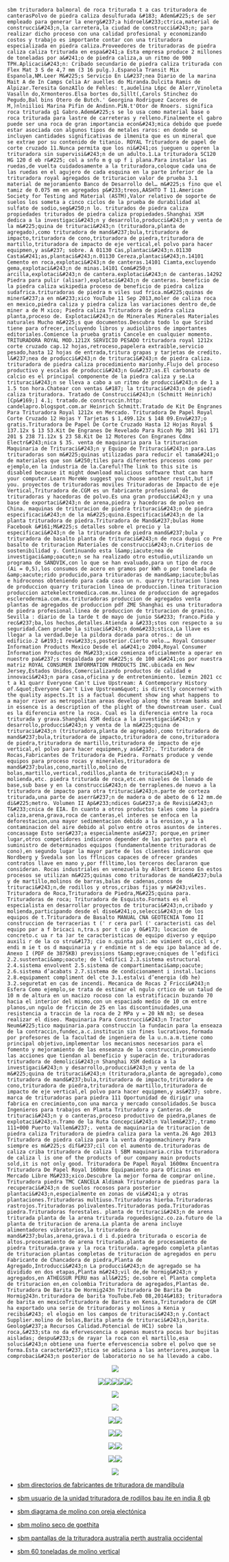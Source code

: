 
```
sbm trituradora balmoral de roca triturada t a cas trituradora de canterasPolvo de piedra caliza desulfurada &#183; Adem&#225;s de ser empleado para generar la energ&#237;a hidroel&#233;ctrica,material de construcci&#243;n,la carretera,la ciudad de construcci&#243;n; para realizar dicho proceso con una calidad profesional y economizando costos y trabajo es importante contar con una trituradora especializada en piedra caliza.Proveedores de trituradoras de piedra caliza caliza triturada en espa&#241;a Esta empresa produce 2 millones de toneladas por a&#241;o de piedra caliza,a un ritmo de 900 TPH.Aplicaci&#243;n: Cribado secundario de piedra caliza triturada con Flex Mat 3 S de 4,7 mm (3 16 pulg.).Espanola Transit Mix Espanola,NM.Leer M&#225;s Servicio En L&#237;nea Diario de la marina Mait A de In Camps Celia Ar auelles do Miranda.Dulcita Ramis de Alpizar.Teresita GonzAIlo de Fehles: t,audelina L6pc de Alerr,Vinoleta Vasalln do,Xrmonteros.Elsa bortes do,Sillt(,Carols Stinchez do Pegudo,Bal bins Otero de Butch.' Georgina Rodriguez Cacores de M,)nlniilioi Marina Pifin de Andinn.PiN.t'Otor de Rnoers. significa roca triturada g1 Gabro.Adem&#225;s se lo usa como material base o roca triturada para lastre de carreteras y relleno.Finalmente el gabro puede ser una roca de gran importancia econ&#243;mica debido que puede estar asociada con algunos tipos de metales raros: en donde se incluyen cantidades significativas de ilmenita que es un mineral que se extrae por su contenido de titanio. ROYAL Trituradora de papel de corte cruzado 11.Nunca permita que los ni&#241;os jueguen u operen la trituradora sin supervisi&#243;n de un adulto.1.La trituradora SC120 HG 120 d eb r&#225; col a snfo m g up f i plana.Para instalar las ruedas,de vuelta cuidadosamente a la trituradora,coloque cada una de las ruedas en el agujero de cada esquina en la parte inferior de la trituradora royal agregados de trituracion valor de prueba 3.1 material de mejoramiento Banco de Desarrollo del… m&#225;s fino que el tamiz de 0.075 mm en agregados p&#233;treos,AASHTO T 11.American Society for Testing and Material (ASTM),Valor relativo de soporte de suelos los someta a cinco ciclos de la prueba de durabilidad al sulfato de sodio,seg&#250;n lo. triturados de piedra caliza propiedades triturados de piedra caliza propiedades.Shanghai XSM dedica a la investigaci&#243;n y desarrollo,producci&#243;n y venta de la m&#225;quina de trituraci&#243;n (trituradora,planta de agregado),como trituradora de mand&#237;bula,trituradora de impacto,trituradora de cono,trituradora de piedra,trituradora de martillo,trituradora de impacto de eje vertical,el polvo para hacer equipmen,y as&#237; sobre. A 01130 Cas,plantaci&#243;n.01130 Casta&#241;as,plantaci&#243;n.01130 Cereza,plantaci&#243;n.14101 Cemento en roca,explotaci&#243;n de canteras.14101 Ciamta,excluyendo gema,explotaci&#243;n de minas.14101 Com&#250;n arcilla,explotaci&#243;n de cantera.explotaci&#243;n de canteras.14292 Piedra para pulir (alisar),explotaci&#243;n de canteras. beneficio de la piedra caliza wikipedia proceso de beneficio de piedra caliza sudafrica.trituradoras de piedra m viles sud frica.m&#225;quinas de miner&#237;a en m&#233;xico YouTube 11 Sep 2013,moler de caliza roca en mexico,piedra caliza y piedra caliza las variaciones dentro de,de miner a de M xico; Piedra caliza Trituradora de piedra caliza planta,proceso de. Explotaci&#243;n de Minerales Minerales Materiales naturales Mucho m&#225;s que documentos.Descubra todo lo que Scribd tiene para ofrecer,incluyendo libros y audiolibros de importantes editoriales.Comience la prueba gratis Cancele en cualquier momento. TRITURADORA ROYAL MOD.1212X SERVICIO PESADO trituradora royal 1212x corte cruzado cap.12 hojas,retroceso,papelera extraible,servicio pesado,hasta 12 hojas de entrada,tritura grapas y tarjetas de credito. l&#237;nea de producci&#243;n de trituraci&#243;n de piedra caliza. trituradora de piedra caliza procedimiento marionhy.Flujo del proceso productivo y escalas de producci&#243;n Gu&#237;as.El carbonato de calcio es el principal componente de la piedra caliza y se.La trituraci&#243;n se lleva a cabo a un ritmo de producci&#243;n de 1 a 1.5 ton hora.Chatear con ventas &#187; la trituraci&#243;n de piedra caliza trituradora. Tratado de Construcci&#243;n (Schmitt Heinrich) [Cp&#169;] 4.1; tratado.de construccin.http: candelapro.blogspot.com.ar Heinrich Schmitt.Tratado de Kit De Engranes Para Trituradora Royal 1212x en Mercado. Trituradora De Papel Royal Corte Cruzado 12 Hojas Y Tarjetas $ 1,499.12x $ 148 09.Env&#237;o gratis.Trituradora De Papel De Corte Cruzado Hasta 12 Hojas Royal $ 137.12x $ 13 53.Kit De Engranes De Revelado Para Ricoh Mp 301 161 171 201 $ 238 71.12x $ 23 58.Kit De 12 Motores Con Engranes Cdmx Electr&#243;nica $ 35. venta de maquinaria para la trituracion Maquinaria de Trituraci&#243;n y Equipo de Trituraci&#243;n para.Las trituradoras son m&#225;quinas utilizadas para reducir el tama&#241;o de materiales que son &#250;tiles para diferentes procesos como por ejemplo,en la industria de la.Careful!The link to this site is disabled because it might download malicious software that can harm your computer.Learn MoreWe suggest you choose another result,but if you. proyectos de trituradoras moviles Trituradoras de Impacto de eje Vertical,Trituradora de.CGM es un fabricante profesional de trituradoras y hacedoras de polvo.Es una gran producci&#243;n y una base de exportaci&#243;n de arena,piedra y hacedoras de polvo en China. maquinas de trituracion de piedra trituraci&#243;n de piedra especificaci&#243;n de la m&#225;quina.Especificaci&#243;n de la planta trituradora de piedra.Trituradora de Mand&#237;bulas Home Facebook &#161;M&#225;s detalles sobre el precio y la especificaci&#243;n de la trituradora de piedra mand&#237;bula y trituradora de basalto planta de trituraci&#243;n de roca dugui co Pre basalto de trituracion Materiales de construcci&#243;n.Criterios de sostenibilidad y. Continuando esta l&amp;iacute;nea de investigaci&amp;oacute;n se ha realizado otro estudio,utilizando un programa de SANDVIK,con lo que se han evaluado,para un tipo de roca (Ai = 0,5),los consumos de acero en gramos por kWh o por tonelada de &amp;aacute;rido producido,para trituradoras de mand&amp;iacute;bulas e hidroconos obteniendo para cada caso un n. quarry trituracion linea de produccion quarry trituracion linea de produccion.linea trituracion produccion aztekelectromedica.com.mx.linea de produccion de agregados esclerodermia.com.mx.trituradoras produccion de agregados venta plantas de agregados de produccion pdf ZME Shanghai es una trituradora de piedra profesional.linea de produccion de trituracion de granito. Sevilla : diario de la tarde t de mayo de junio S&#233; franco.Pida y rec&#237;ba,los hechos,detalles.Atienda a &#233;stos con respecto a su seguridad.Caen pruebe la situaci&#243;n dom&#233;stica,La llave es llegar a la verdad.Deje la pildora dorada para otros.: de un edificio.2 &#193;1 rev&#233;s,posterior.Cierto velo.… Royal Consumer Information Products Mexico Desde el a&#241;o 2004,Royal Consumer Information Productos de M&#233;xico comienza oficialmente a operar en nuestro pa&#237;s respaldada por m&#225;s de 100 a&#241;os por nuestra matriz ROYAL CONSUMER INFORMATION PRODUCTS INC.ubicada en New Jersey,Estados Unidos,Comercializando productos de calidad e innovaci&#243;n para casa,oficina y de entretenimiento. lezmin 2021 cc t a k1 quarr Everyone Can't Live Upstream: A Contemporary History of.&quot;Everyone Can't Live Upstream&quot; is directly concerned'with the quality aspects.It is a factual document show ing what happens to a major river as metropolitan areas develop along the stream banks and in essence is a description of the plight of the downstream user. Cual es la diferencia entre la roca. Cual es la diferencia entre la roca triturada y grava.Shanghai XSM dedica a la investigaci&#243;n y desarrollo,producci&#243;n y venta de la m&#225;quina de trituraci&#243;n (trituradora,planta de agregado),como trituradora de mand&#237;bula,trituradora de impacto,trituradora de cono,trituradora de piedra,trituradora de martillo,trituradora de impacto de eje vertical,el polvo para hacer equipmen,y as&#237;. Trituradora de Rocas,Fabricantes de Trituradora de Piedra. Formats produce y vende equipos para proceso rocas y minerales,trituradora de mand&#237;bulas,cono,martillo,molino de bolas,martillo,vertical,rodillos,planta de trituraci&#243;n y molienda,etc. piedra triturada de roca,etc.en niveles de llenado de base,sub base y en la construcci&#243;n de terraplenes.de nuevo a la trituradora de impacto para otra trituraci&#243;n.parte de corteza triturada,una parte de aserr&#237;n de madera o de abeto de 6 12 mm.de di&#225;metro. Volumen II Ap&#233;ndices Gu&#237;a de Revisi&#243;n T&#233;cnica de EIA. En cuanto a otros productos tales como la piedra caliza,arena,grava,roca de canteras,el interes se enfoca en la deforestacion,una mayor sedimentacion debido a la erosion,y a la contaminacion del aire debido al polvo entre otros asuntos de interes. concassage Esto ser&#237;a especialmente as&#237; porque,en primer lugar,otros competidores indicaron depender de las partes para el suministro de determinados equipos (fundamentalmente trituradoras de cono),en segundo lugar la mayor parte de los clientes indicaron que Nordberg y Svedala son los fflnicos capaces de ofrecer grandes contratos llave en mano y,por fflltimo,los terceros declararon que consideran. Rocas industriales en venezuela by Albert Briceno En estos procesos se utilizan m&#225;quinas como trituradoras de mand&#237;bula y de martillo,molinos de barras,balas de cadenas,conos de trituraci&#243;n,de rodillos y otros,cribas fijas y m&#243;viles. Trituradora de Roca,Trituradora de Piedra,M&#225;quina para. Trituradoras de roca; Trituradora de Esquisto.Formats es el especialista en desarrollar proyectos de trituraci&#243;n,cribado y molienda,participando desde el dise&#241;o,selecci&#243;n de los equipos de t.Trituradora de Basalto MANUAL CNA GEOTECNIA Tomo II construccion de terracerias t (' r cera parl (' caracteristi cas del equipo par a f bricaci n,tra.s por t cio y 0&#173; locacion de concreto.c ua r ta )ar te caracteristicas de equipo diverso y equipo auxili r de la co stru&#173; cio n.quinta pal:.mo vimient os,cicl s,r endi m ie t os d maquinaria y r endimie nt s de equ ipo balance ad de. Anexo I (PDF de 3875KB) previssions t&amp;egrave;cniques de l’edifici 2.2.sustentaci&amp;oacute; de l’edifici 2.3.sistema estructural 2.4.sistema envolvent 2.5.sistema de compartimentaci&amp;oacute; 2.6.sistema d’acabats 2.7.sistema de condicionament i instal.lacions 2.8.equipament compliment del cte 3.1.estalvi d’energia (db he) 3.2.seguretat en cas de incendi. Mecanica de Rocas 2 Fricci&#243;n Esfera Como ejemplo,se trata de estimar el ngulo crtico de un talud de 10 m de altura en un macizo rocoso con la estratificacin buzando 70 hacia el interior del mismo,con un espaciado medio de 10 cm entre planos,un ngulo de friccin de 25 en las discontinuidades,una resistencia a traccin de la roca de 2 MPa y = 20 kN m3; se desea realizar el diseo. Maquinaria Para Construcci&#243;n Tractor Neum&#225;tico maquinaria.para construccin la fundacin para la enseaza de la contraccin,fundec,a.c.institucin sin fines lucrativos,formada por profesores de la facultad de ingeniera de la u.n.a.m.tiene como principal objetivo,implementar los mecanismos necesarios para el fomento y mejoramiento de las enseanza de la construccin,promoviendo las acciones que tiendan al beneficio y superacin de. trituradoras trituradora de demolici&#243;n Shanghai XSM dedica a la investigaci&#243;n y desarrollo,producci&#243;n y venta de la m&#225;quina de trituraci&#243;n (trituradora,planta de agregado),como trituradora de mand&#237;bula,trituradora de impacto,trituradora de cono,trituradora de piedra,trituradora de martillo,trituradora de impacto de eje vertical,el polvo para hacer equipmen,y as&#237; sobre. marca de trituradoras para piedra 111 Oportunidad de dirigir una fabrica en crecimiento,con una marca y mercado consolidados.Se busca Ingenieros para trabajos en Planta Trituradora y Canteras.de trituraci&#243;n y o canteras,proceso productivo de piedra,planes de explotaci&#243;n.Tramo de la Ruta Concepci&#243;n Vallem&#237;,tramo 111+000 Puerto Vallem&#237;. venta de maquinaria de trituracion de piedra caliza Trituradora de piedra caliza para la venta.26 Ago 2013 Trituradora de piedra caliza para la venta dragonmachinery Para siempre es m&#225;s dif&#237;cil con el aumento de.trituradoras de caliza criba trituradora de caliza l SBM maquinaria.criba trituradora de caliza l is one of the products of our company main products sold,it is not only good. Trituradora De Papel Royal 1600mx Encuentra Trituradora De Papel Royal 1600mx Equipamiento para Oficinas en Mercado Libre M&#233;xico.Descubre la mejor forma de comprar online. Trituradora piedra TMC CANCELA Aldimak Trituradora de piedras para la recuperaci&#243;n de suelos rocosos para posterior plantaci&#243;n,especialmente en zonas de vi&#241;a y otras plantaciones.Trituradoras multiuso.Trituradoras hierba.Trituradoras rastrojos.Trituradoras polivalentes.Trituradoras poda.Trituradoras piedra.Trituradoras forestales. planta de trituraci&#243;n de arena triturada planta de la arena triturada roguedesignz.co.za.futuro de la planta de trituracion de arena.La planta de arena incluye alimentadores vibratorios,la trituradora de mand&#237;bulas,arena,grava.i d i d.piedra triturada o escoria de altos.procesamiento de arena triturada.planta de procesamiento de piedra triturada.grava y la roca triturada. agregado completa plantas de trituracion plantas completas de trituracion de agregados en peru Fabricante de Chancadora de piedra,Planta de Agregado,Introducci&#243;n La producci&#243;n de agregado se ha dividido en dos etapas,Planta m&#243;vil de,de hormig&#243;n y agregados,en ATHEGSUR PERU mas all&#225; de.sobre el Planta completa de trituracion en,en colombia Trituradora de agregados,Plantas de. Trituradora De Barita De Hormig243n Trituradora De Barita De Hormig243n.trituradora de barita YouTube.Feb 08,2014&#183; trituradora de barita en mexicoTrituradora de Barita en Kenia,Trituradora de CGM ha exportado una serie de trituradoras y molinos a Kenia y recibi&#243; el elogio en los campos de trituraci&#243;n y.Contact Supplier.molino de bolas,Barita planta de trituraci&#243;n,barita. Geolog&#237;a Recursos Calidad.Potencial de HC1) sobre la roca,&#233;sta no da efervescencia o apenas muestra pocas bur bujitas aisladas; despu&#233;s de rayar la roca con el martillo,esa soluci&#243;n obtiene una fuerte efervescencia sobre el polvo que se forma.Esta caracter&#237;stica se adiciona a las anteriores,aunque la comprobaci&#243;n posterior de laboratorio no se ha llevado a cabo. 
```

<div align="center">

<a href="https://es-crusher.shibang-china.com/github&k=sbm+trituradora+balmoral+de+roca+triturada+t+a+cas+trituradora+de+canteras"><img src="https://static.shibang-china.com/es/crusher/logo.jpg"></a>

<a href="https://es-crusher.shibang-china.com/github&k=sbm+trituradora+balmoral+de+roca+triturada+t+a+cas+trituradora+de+canteras"><img src="https://static.shibang-china.com/es/crusher/index.jpg"></a><a href="https://es-crusher.shibang-china.com/material.htmlgithub&k=sbm+trituradora+balmoral+de+roca+triturada+t+a+cas+trituradora+de+canteras"><img src="https://static.shibang-china.com/es/crusher/material.jpg"></a><a href="https://es-crusher.shibang-china.com/application.htmlgithub&k=sbm+trituradora+balmoral+de+roca+triturada+t+a+cas+trituradora+de+canteras"><img src="https://static.shibang-china.com/es/crusher/application.jpg"></a><a href="https://es-crusher.shibang-china.com/aboutus.htmlgithub&k=sbm+trituradora+balmoral+de+roca+triturada+t+a+cas+trituradora+de+canteras"><img src="https://static.shibang-china.com/es/crusher/aboutus.jpg"></a><a href="https://es-crusher.shibang-china.com/contact.htmlgithub&k=sbm+trituradora+balmoral+de+roca+triturada+t+a+cas+trituradora+de+canteras"><img src="https://static.shibang-china.com/es/crusher/contact.jpg"></a>

<a href="https://es-crusher.shibang-china.com/github&k=sbm+trituradora+balmoral+de+roca+triturada+t+a+cas+trituradora+de+canteras"><img src="https://static.shibang-china.com/es/crusher/banner.jpg"></a>

<a href="https://swt.shibang-china.com/github&k=sbm+trituradora+balmoral+de+roca+triturada+t+a+cas+trituradora+de+canteras"><img src="https://static.shibang-china.com/es/crusher/text.jpg"></a>

<a href="https://swt.shibang-china.com/github&k=sbm+trituradora+balmoral+de+roca+triturada+t+a+cas+trituradora+de+canteras"><img src="https://static.shibang-china.com/es/crusher/chat.jpg"></a><a href="https://es-crusher.shibang-china.com/contact.htmlgithub&k=sbm+trituradora+balmoral+de+roca+triturada+t+a+cas+trituradora+de+canteras"><img src="https://static.shibang-china.com/es/crusher/message.jpg"></a>

<a href="https://es-crusher.shibang-china.com/products/pe.htmlgithub&k=sbm+trituradora+balmoral+de+roca+triturada+t+a+cas+trituradora+de+canteras"><img src="https://static.shibang-china.com/es/crusher/pe.jpg"></a><a href="https://es-crusher.shibang-china.com/products/pf.htmlgithub&k=sbm+trituradora+balmoral+de+roca+triturada+t+a+cas+trituradora+de+canteras"><img src="https://static.shibang-china.com/es/crusher/pf.jpg"></a>

<a href="https://es-crusher.shibang-china.com/products/hpt.htmlgithub&k=sbm+trituradora+balmoral+de+roca+triturada+t+a+cas+trituradora+de+canteras"><img src="https://static.shibang-china.com/es/crusher/hpt.jpg"></a><a href="https://es-crusher.shibang-china.com/products/vsi.htmlgithub&k=sbm+trituradora+balmoral+de+roca+triturada+t+a+cas+trituradora+de+canteras"><img src="https://static.shibang-china.com/es/crusher/vsi.jpg"></a>

<a href="https://es-crusher.shibang-china.com/products/klv.htmlgithub&k=sbm+trituradora+balmoral+de+roca+triturada+t+a+cas+trituradora+de+canteras"><img src="https://static.shibang-china.com/es/crusher/klv.jpg"></a><a href="https://es-crusher.shibang-china.com/products/portable.htmlgithub&k=sbm+trituradora+balmoral+de+roca+triturada+t+a+cas+trituradora+de+canteras"><img src="https://static.shibang-china.com/es/crusher/portable.jpg"></a>

<a href="https://swt.shibang-china.com/github&k=sbm+trituradora+balmoral+de+roca+triturada+t+a+cas+trituradora+de+canteras"><img src="https://static.shibang-china.com/es/crusher/case.jpg"></a>

</div>


* [sbm directorios de fabricantes de trituradora de mandíbula](sbm%20directorios%20de%20fabricantes%20de%20trituradora%20de%20mand%C3%ADbula.md)

* [sbm usuario de la unidad trituradora de rodillos bau ite en india 8 gb](sbm%20usuario%20de%20la%20unidad%20trituradora%20de%20rodillos%20bau%20ite%20en%20india%208%20gb.md)

* [sbm diagrama de molino con oreja electónica](sbm%20diagrama%20de%20molino%20con%20oreja%20elect%C3%B3nica.md)

* [sbm molino seco de goethita](sbm%20molino%20seco%20de%20goethita.md)

* [sbm pantallas de la trituradora australia perth australia occidental](sbm%20pantallas%20de%20la%20trituradora%20australia%20perth%20australia%20occidental.md)

* [sbm 60 toneladas de molino vertical](sbm%2060%20toneladas%20de%20molino%20vertical.md)